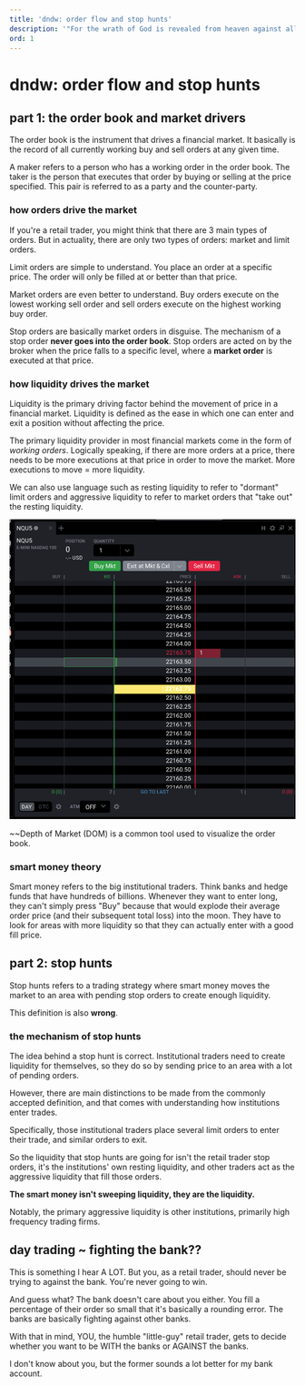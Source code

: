 ```yaml
---
title: 'dndw: order flow and stop hunts'
description: '"For the wrath of God is revealed from heaven against all ungodliness and unrighteousness of men, who by their unrighteousness suppress the truth." - Romans 1:18'
ord: 1
---
```

# dndw: order flow and stop hunts

## part 1: the order book and market drivers

The <r>order book</r> is the instrument that drives a financial market. It basically is the record of all <bl>currently
working buy and sell orders</bl> at any given time.

A <r>maker</r> refers to a person who <bl>has a working order</bl> in the order book. The <r>taker</r> is the person
that <bl>executes that order</bl> by buying or selling at the price specified. This pair is referred to as a party and
the counter-party.

### how orders drive the market

If you're a retail trader, you might think that there are <r>3 main types of orders</r>. But in actuality, there are
</bl>only two types</bl> of orders: market and limit orders.

<bl>Limit orders</bl> are simple to understand. You place an order <r>at a specific price</r>. The order will
<r>only be filled</r> at or better than that price.

<bl>Market orders</bl> are even better to understand. Buy orders <r>execute on the lowest working</r> sell order and
sell orders <r>execute on the highest working</r> buy order.

<r>Stop orders</r> are basically <bl>market orders in disguise</bl>. The mechanism of a stop order
<r>**never goes into the order book**</r>. Stop orders are acted on <bl>by the broker</bl> when the price falls to a
<r>specific level</r>, where a <bl>**market order**</bl> is executed at that price.

### how liquidity drives the market

<bl>Liquidity</bl> is the <r>primary driving factor</r> behind the <bl>movement of price</bl> in a financial market.
<bl>Liquidity</bl> is defined as the <r>ease</r> in which one can <bl>enter and exit</bl> a position
<r>without affecting the price</r>.

The <r>primary liquidity provider</r> in most financial markets come in the form of <bl>*working orders*</bl>.
Logically speaking, if there are <r>more orders at a price</r>, there needs to be <bl>more executions</bl> at that
price in order to move the market. <y>More executions to move = more liquidity</y>.

We can also use language such as <r>resting liquidity</r> to refer to <bl>"dormant" limit orders</bl> and
<r>aggressive liquidity</r> to refer to <bl>market orders</bl> that "take out" the resting liquidity.

![Depth of Market](orderflow/dom.png)

<description>~~Depth of Market (DOM) is a common tool used to visualize the order book.</description>

### smart money theory

<r>Smart money</r> refers to the <bl>big institutional traders</bl>. Think <r>banks</r> and <r>hedge funds</r> that have
<bl>hundreds of billions</bl>. Whenever they want to <bl>enter long</bl>, they <r>can't simply press "Buy"</r> because
that would <r>explode their average order price</r> (and their subsequent total loss) into the moon.
They have to <bl>look for areas with more liquidity</bl> so that they can actually enter with a <bl>good fill price</bl>.

## part 2: stop hunts

<r>Stop hunts</r> refers to a trading strategy where smart money <bl>moves the market</bl> to an area with
<r>pending stop orders</r> to create enough liquidity.

This definition is also <r>**wrong**</r>.

### the mechanism of stop hunts

The <bl>idea</bl> behind a stop hunt is <bl>correct</bl>. Institutional traders need to <r>create liquidity</r> for
themselves, so they do so by <bl>sending price</bl> to an area with a lot of <bl>pending orders</bl>.

However, there are <r>main distinctions</r> to be made from the commonly accepted definition, and that comes with
<bl>understanding how institutions enter trades</bl>.

Specifically, those institutional traders place several <bl>limit orders</bl> to enter their trade,
and <r>similar orders</r> to exit.

So the liquidity that stop hunts are going for isn't the <r>retail trader stop orders</r>, it's the institutions'
<bl>own resting liquidity</bl>, and other traders act as the <r>aggressive liquidity</r> that <bl>fill those orders</bl>.

**The smart money <r>isn't sweeping liquidity</r>, they <bl>are the liquidity</bl>.**

Notably, the <r>primary aggressive liquidity</r> is <bl>other institutions</bl>, primarily high frequency trading firms.

## day trading ~ fighting the bank??
This is something I hear <r>A LOT</r>. But you, as a retail trader, should <r>never be trying to against the bank</r>.
You're never going to win.

And guess what? The bank <r>doesn't care about you either</r>. You fill a percentage of their order <bl>so small</bl>
that it's basically a <bl>rounding error</bl>. The banks are basically <y>fighting against other banks</y>.

With that in mind, <r>YOU</r>, the humble <bl>"little-guy" retail trader</bl>, gets to <y>decide</y> whether you want
to be <bl>WITH the banks</bl> or <r>AGAINST the banks</r>.

I don't know about you, but the <bl>former</bl> sounds <r>a lot better</r> for my bank account.